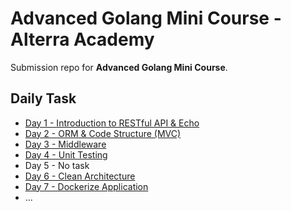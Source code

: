 # Advanced Golang Mini Course - Alterra Academy

Submission repo for **Advanced Golang Mini Course**.

## Daily Task

- [Day 1 - Introduction to RESTful API & Echo](day-1/)
- [Day 2 - ORM & Code Structure (MVC)](day-2/)
- [Day 3 - Middleware](day-3/)
- [Day 4 - Unit Testing](day-4/)
- Day 5 - No task
- [Day 6 - Clean Architecture](day-6/)
- [Day 7 - Dockerize Application](day-7/)
- ...
